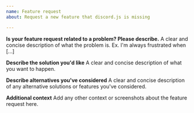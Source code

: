 ```yaml
---
name: Feature request
about: Request a new feature that discord.js is missing

---
```


<!--
If you need help with discord.js installation or usage, please go to the discord.js Discord server instead:
  https://discord.gg/bRCvFy9
This issue tracker is only for bug reports and enhancement suggestions. You won't receive any basic help here.
-->

**Is your feature request related to a problem? Please describe.**
A clear and concise description of what the problem is. Ex. I'm always frustrated when [...]

**Describe the solution you'd like**
A clear and concise description of what you want to happen.

**Describe alternatives you've considered**
A clear and concise description of any alternative solutions or features you've considered.

**Additional context**
Add any other context or screenshots about the feature request here.

